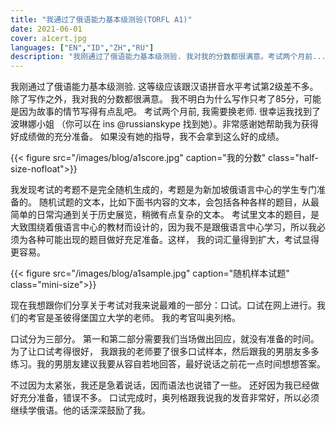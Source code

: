 ```yaml
---
title: "我通过了俄语能力基本级测验(TORFL A1)"
date: 2021-06-01
cover: a1cert.jpg
languages: ["EN","ID","ZH","RU"]
description: "我刚通过了俄语能力基本级测验. 我对我的分数都很满意。考试两个月前..."
---
```


我刚通过了俄语能力基本级测验. 这等级应该跟汉语拼音水平考试第2级差不多。除了写作之外，我对我的分数都很满意。
我不明白为什么写作只考了85分，可能是因为故事的情节写得有点乱吧。 
考试两个月前, 我需要换老师. 很幸运我找到了波琳娜小姐 （你可以在 ins @russianskype 找到她）。非常感谢她帮助我为获得
好成绩做的充分准备。
如果没有她的指导，我不会拿到这么好的成绩。

{{< figure src="/images/blog/a1score.jpg" caption="我的分数" class="half-size-nofloat">}}

我发现考试的考题不是完全随机生成的，考题是为新加坡俄语言中心的学生专门准备的。
随机试题的文本，比如下面书内容的文本，会包括各种各样的题目，从最简单的日常沟通到关于历史展览，稍微有点复杂的文本。
考试里文本的题目，是大致围绕着俄语言中心的教材而设计的，因为我不是跟俄语言中心学习，所以我必须为各种可能出现的题目做好充足准备。这样，
我的词汇量得到扩大，考试显得更容易。

{{< figure src="/images/blog/a1sample.jpg" caption="随机样本试题" class="mini-size">}}

现在我想跟你们分享关于考试对我来说最难的一部分：口试。口试在网上进行。我们的考官是圣彼得堡国立大学的老师。
我的考官叫奥列格。

口试分为三部分。 第一和第二部分需要我们当场做出回应，就没有准备的时间。为了让口试考得很好，
我跟我的老师要了很多口试样本，然后跟我的男朋友多多练习。我的男朋友建议我要从容自若地回答，最好说话之前花一点时间想想答案。

不过因为太紧张，我还是急着说话，因而语法也说错了一些。 还好因为我已经做好充分准备，错误不多。
口试完成时，奥列格跟我说我的发音非常好，所以必须继续学俄语。他的话深深鼓励了我。


